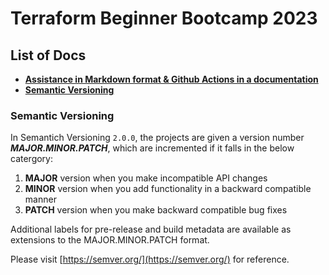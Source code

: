 # Terraform Beginner Bootcamp 2023


## List of Docs

- **[Assistance in Markdown format & Github Actions in a documentation](/DOC-MD-GITHUB-HELP.md)**
- **[Semantic Versioning](#semantic-versioning)**


### Semantic Versioning

In Semantich Versioning ``2.0.0``, the projects are given a version number _**MAJOR.MINOR.PATCH**_, which are incremented if it falls in the below catergory:

1. **MAJOR** version when you make incompatible API changes
1. **MINOR** version when you add functionality in a backward compatible manner
1. **PATCH** version when you make backward compatible bug fixes

Additional labels for pre-release and build metadata are available as extensions to the MAJOR.MINOR.PATCH format.

Please visit [https://semver.org/](https://semver.org/) for reference.
